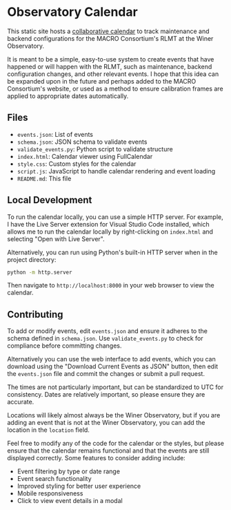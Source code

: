 # Observatory Calendar

This static site hosts a [collaborative calendar](https://macro-consortium.github.io/RLMT-calendar/) to track maintenance and backend configurations for the MACRO Consortium's RLMT at the Winer Observatory.

It is meant to be a simple, easy-to-use system to create events that have happened or will happen with the RLMT, such as maintenance, backend configuration changes, and other relevant events. I hope that this idea can be expanded upon in the future and perhaps added to the MACRO Consortium's website, or used as a method to ensure calibration frames are applied to appropriate dates automatically.

## Files

- `events.json`: List of events
- `schema.json`: JSON schema to validate events
- `validate_events.py`: Python script to validate structure
- `index.html`: Calendar viewer using FullCalendar
- `style.css`: Custom styles for the calendar
- `script.js`: JavaScript to handle calendar rendering and event loading
- `README.md`: This file

## Local Development
To run the calendar locally, you can use a simple HTTP server. For example, I have the Live Server extension for Visual Studio Code installed, which allows me to run the calendar locally by right-clicking on `index.html` and selecting "Open with Live Server".

Alternatively, you can run using Python's built-in HTTP server when in the project directory:

```bash
python -m http.server
```

Then navigate to `http://localhost:8000` in your web browser to view the calendar.

## Contributing
To add or modify events, edit `events.json` and ensure it adheres to the schema defined in `schema.json`. Use `validate_events.py` to check for compliance before committing changes.

Alternatively you can use the web interface to add events, which you can download using the "Download Current Events as JSON" button, then edit the `events.json` file and commit the changes or submit a pull request.

The times are not particularly important, but can be standardized to UTC for consistency. Dates are relatively important, so please ensure they are accurate.

Locations will likely almost always be the Winer Observatory, but if you are adding an event that is not at the Winer Observatory, you can add the location in the `location` field.

Feel free to modify any of the code for the calendar or the styles, but please ensure that the calendar remains functional and that the events are still displayed correctly. Some features to consider adding include:

- Event filtering by type or date range
- Event search functionality
- Improved styling for better user experience
- Mobile responsiveness
- Click to view event details in a modal
